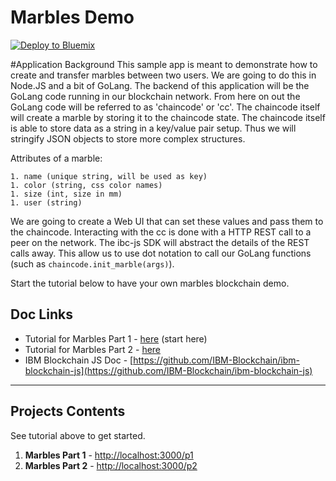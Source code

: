 # Marbles Demo

[![Deploy to Bluemix](https://bluemix.net/deploy/button.png)](https://bluemix.net/deploy?repository=https://github.com/ibm-blockchain/marbles.git)

#Application Background
This sample app is meant to demonstrate how to create and transfer marbles between two users. 
We are going to do this in Node.JS and a bit of GoLang. 
The backend of this application will be the GoLang code running in our blockchain network. 
From here on out the GoLang code will be referred to as 'chaincode' or 'cc'. 
The chaincode itself will create a marble by storing it to the chaincode state. 
The chaincode itself is able to store data as a string in a key/value pair setup. 
Thus we will stringify JSON objects to store more complex structures. 

Attributes of a marble:

	1. name (unique string, will be used as key)
	1. color (string, css color names)
	1. size (int, size in mm)
	1. user (string)
	
We are going to create a Web UI that can set these values and pass them to the chaincode. 
Interacting with the cc is done with a HTTP REST call to a peer on the network. 
The ibc-js SDK will abstract the details of the REST calls away.
This allow us to use dot notation to call our GoLang functions (such as `chaincode.init_marble(args)`). 

Start the tutorial below to have your own marbles blockchain demo.

## Doc Links
- Tutorial for Marbles Part 1 - [here](./tutorial_part1.md) (start here)
- Tutorial for Marbles Part 2 - [here](./tutorial_part2.md) 
- IBM Blockchain JS Doc - [https://github.com/IBM-Blockchain/ibm-blockchain-js](https://github.com/IBM-Blockchain/ibm-blockchain-js)

***

## Projects Contents
See tutorial above to get started.

1. **Marbles Part 1**   -	[http://localhost:3000/p1](http://localhost:3000/p1)
1. **Marbles Part 2**   -	[http://localhost:3000/p2](http://localhost:3000/p2)
